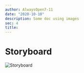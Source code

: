 ```yaml
---
author: AlwaysOpen7-11
date: "2020-10-10"
description: Some doc using images
sec: 4
title: 
---
```


# Storyboard

![Storyboard](post/images_files/Storyboard_new.png)